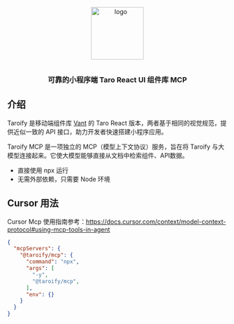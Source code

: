 <p align="center">
  <img alt="logo" src="https://img.yzcdn.cn/vant/logo.png" width="120" style="margin-bottom: 10px;">
</p>
<h3 align="center">可靠的小程序端 Taro React UI 组件库 MCP</h3>

## 介绍

Taroify 是移动端组件库 [Vant](https://github.com/youzan/vant) 的 Taro React 版本，两者基于相同的视觉规范，提供近似一致的 API 接口，助力开发者快速搭建小程序应用。

Taroify MCP 是一项独立的 MCP（模型上下文协议）服务，旨在将 Taroify 与大模型连接起来。它使大模型能够直接从文档中检索组件、API数据。

- 直接使用 npx 运行
- 无需外部依赖，只需要 Node 环境

## Cursor 用法

Cursor Mcp 使用指南参考：<https://docs.cursor.com/context/model-context-protocol#using-mcp-tools-in-agent>

``` json
{
  "mcpServers": {
    "@taroify/mcp": {
      "command": "npx",
      "args": [
        "-y",
        "@taroify/mcp",
      ],
      "env": {}
    }
  }
}
```
